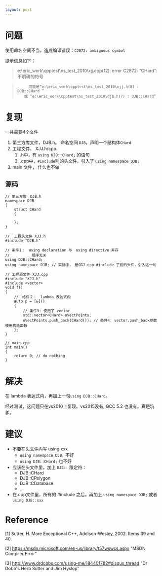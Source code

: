 ```yaml
---
layout: post
---
```


问题
===

使用命名空间不当，造成编译错误：`C2872: ambiguous symbol`

提示信息如下：
> e:\eric_work\cpptest\ns_test_2010\xjj.cpp(12): error C2872: “CHard”: 不明确的符号

>          可能是“e:\eric_work\cpptest\ns_test_2010\xjj.h(8) : DJB::CHard ”
>        或 “e:\eric_work\cpptest\ns_test_2010\djb.h(7) : DJB::CHard”
>

复现
===
一共需要4个文件

1. 第三方库文件，DJB.h。 命名空间 `DJB`，声明一个结构体`CHard`
2. 工程文件， XJJ.h/cpp. 
    1. .h中，有 `using DJB::CHard;` 的语句  
    2. .cpp中，`#include`别的头文件，引入了 `using namespace DJB;`
3. main 文件， 什么也不做

源码
---
```
// 第三方库　DJB.h
namespace DJB
{
    struct CHard
    {

    };
}

//  工程头文件 XJJ.h
#include "DJB.h"

// 条件1：　using declaration 与　using directive 并存
//          顺序无关
using DJB::CHard;
using namespace DJB; // 实际中，　是GGJ.cpp #include 了别的头件，引入这一句

// 工程源文件 XJJ.cpp
#include "XJJ.h"
#include <vector>
void f()
{
    //　格件２：　lambda 表达式内
    auto p = [&]()
    {
        // 条件3: 使用了 vector
        std::vector<CHard> oVectPoints;
        oVectPoints.push_back(CHard()); // 条件4: vector.push_back参数 使用构造函数
    };
}

// main.cpp
int main()
{
    return 0; // do nothing
}
```

解决
===
在 lambda 表达式内，再加上一句`using DJB::CHard`。

经过测试，这问题只在vs2010上复现。vs2015没有, GCC 5.2 也没有。真是坑爹。

建议
===
- 不要在头文件内写 using xxx
    - `using namespace DJB;` 不好
    - `using DJB::CHard;` 也不好
- 应该在头文件里，加上 `DJB::` 限定符：
    - DJB::CHard
    - DJB::CPolygon
    - DJB::CDatabase
    - ...
- 在.cpp文件里，所有的 #include 之后，再加上
    `using namespace DJB;` 或者 `using DJB::xxx` 

Reference
===
[1] Sutter, H. More Exceptional C++, Addison-Wesley, 2002. Items 39 and 40.

[2] https://msdn.microsoft.com/en-us/library/t57wswcs.aspx "MSDN Compiler Error"

[3] http://www.drdobbs.com/using-me/184401782#disqus_thread "Dr Dobb's <Using Me>  Herb Sutter and Jim Hyslop"
